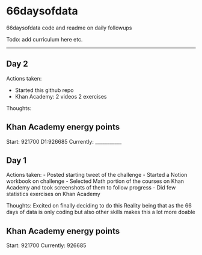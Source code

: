 # 66daysofdata
66daysofdata code and readme on daily followups

Todo: add curriculum here etc.
___________
<h2>Day 2</h2>

Actions taken:
- Started this github repo
- Khan Academy: 2 videos 2 exercises

Thoughts:

<h2>Khan Academy energy points</h2>
Start: 921700
D1:926685
Currently: 
___________
<h2>Day 1</h2>
Actions taken:
- Posted starting tweet of the challenge
- Started a Notion workbook on challenge
- Selected Math portion of the courses on Khan Academy and took screenshots of them to follow progress
- Did few statistics exercises on Khan Academy

Thoughts: Excited on finally deciding to do this
Reality being that as the 66 days of data is only coding but also other skills makes this a lot more doable

<h2>Khan Academy energy points</h2>
Start: 921700
Currently: 926685

